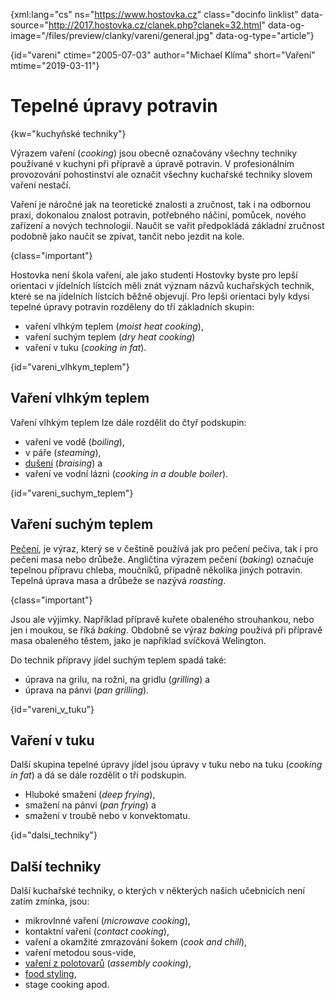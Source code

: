 
{xml:lang="cs" ns="https://www.hostovka.cz" class="docinfo linklist" data-source="http://2017.hostovka.cz/clanek.php?clanek=32.html" data-og-image="/files/preview/clanky/vareni/general.jpg" data-og-type="article"}

{id="vareni" ctime="2005-07-03" author="Michael Klíma" short="Vaření" mtime="2019-03-11"}

# Tepelné úpravy potravin

{kw="kuchyňské techniky"}

Výrazem vaření (_cooking_) jsou obecně označovány všechny techniky používané v kuchyni při přípravě a úpravě potravin. V profesionálním provozování pohostinství ale označit všechny kuchařské techniky slovem vaření nestačí.

Vaření je náročné jak na teoretické znalosti a zručnost, tak i na odbornou praxi, dokonalou znalost potravin, potřebného náčiní, pomůcek, nového zařízení a nových technologií. Naučit se vařit předpokládá základní zručnost podobně jako naučit se zpívat, tančit nebo jezdit na kole.

{class="important"}

Hostovka není škola vaření, ale jako studenti Hostovky byste pro lepší orientaci v jídelních lístcích měli znát význam názvů kuchařských technik, které se na jídelních lístcích běžně objevují. Pro lepši orientaci byly kdysi tepelné úpravy potravin rozděleny do tří základních skupin:

  * vaření vlhkým teplem (_moist heat cooking_),
  * vaření suchým teplem (_dry heat cooking_)
  * vaření v tuku (_cooking in fat_).

{id="vareni\_vlhkym\_teplem"}

## Vaření vlhkým teplem

Vaření vlhkým teplem lze dále rozdělit do čtyř podskupin:

  * vaření ve vodě (_boiling_),
  * v páře (_steaming_),
  * [dušení][1] (_braising_) a
  * vaření ve vodní lázni (_cooking in a double boiler_).

{id="vareni\_suchym\_teplem"}

## Vaření suchým teplem

[Pečení][2], je výraz, který se v češtině používá jak pro pečení pečiva, tak i pro pečení masa nebo drůbeže. Angličtina výrazem pečení (_baking_) označuje tepelnou přípravu chleba, moučníků, případně několika jiných potravin. Tepelná úprava masa a drůbeže se nazývá _roasting_.

{class="important"}

Jsou ale výjimky. Například přípravě kuřete obaleného strouhankou, nebo jen i moukou, se říká _baking_. Obdobně se výraz _baking_ používá při přípravě masa obaleného těstem, jako je například svíčková Welington.

Do technik přípravy jídel suchým teplem spadá také:

  * úprava na grilu, na rožni, na gridlu (_grilling_) a
  * úprava na pánvi (_pan grilling_).

{id="vareni\_v\_tuku"}

## Vaření v tuku

Další skupina tepelné úpravy jídel jsou úpravy v tuku nebo na tuku (_cooking in fat_) a dá se dále rozdělit o tří podskupin.

  * Hluboké smažení (_deep frying_),
  * smažení na pánvi (_pan frying_) a
  * smažení v troubě nebo v konvektomatu.

{id="dalsi_techniky"}

## Další techniky

Další kuchařské techniky, o kterých v některých našich učebnicích není zatím zmínka, jsou:

  * mikrovlnné vaření (_microwave cooking_),
  * kontaktní vaření (_contact cooking_),
  * vaření a okamžité zmrazování šokem (_cook and chill_),
  * vaření metodou sous-vide,
  * [vaření z polotovarů][3] (_assembly cooking_),
  * [food styling][4],
  * stage cooking apod.

 [1]: /duseni
 [2]: /peceni
 [3]: /vareni_z_polotovaru
 [4]: /food_styling


